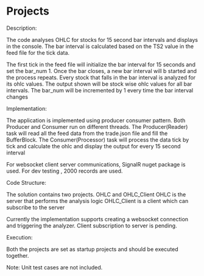 # Projects
Description:

The code analyses OHLC for stocks for 15 second bar intervals and displays in the console. The bar interval is calculated based on the TS2 value in the feed file for the tick data.

The first tick in the feed file will initialize the bar interval for 15 seconds and set the bar_num 1. Once the bar closes, a new bar interval will b started and the process repeats.
Every stock that falls in the bar interval is analyzed for its ohlc values. The output shown will be stock wise ohlc values for all bar intervals. The bar_num will be incremented by 1 every time the bar interval changes

Implementation:

The application is implemented using producer consumer pattern. Both Producer and Consumer run on different threads.
The Producer(Reader) task will read all the feed data from the trade.json file and fill the BufferBlock.
The Consumer(Processor) task will process the data tick by tick and calculate the ohlc and display the output for every 15 second interval

For websocket client server communications, SignalR nuget package is used.
For dev testing , 2000 records are used.

Code Structure:

The solution contains two projects. OHLC and OHLC_Client
OHLC is the server that performs the analysis logic
OHLC_Client is a client which can subscribe to the server

Currently the implementation supports creating a websocket connection and triggering the analyzer. Client subscription to server is pending.

Execution:

Both the projects are set as startup projects and should be executed together.

Note: Unit test cases are not included.
